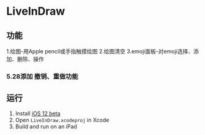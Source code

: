 # LiveInDraw
## 功能
1.绘图-用Apple pencil或手指触摸绘图
2.绘图清空
3.emoji面板-对emoji选择、添加、删除、操作
### 5.28添加 撤销、重做功能 

## 运行

1. Install [iOS 12 beta](https://developer.apple.com/download/)
2. Open `LiveInDraw.xcodeproj` in Xcode
3. Build and run on an iPad
